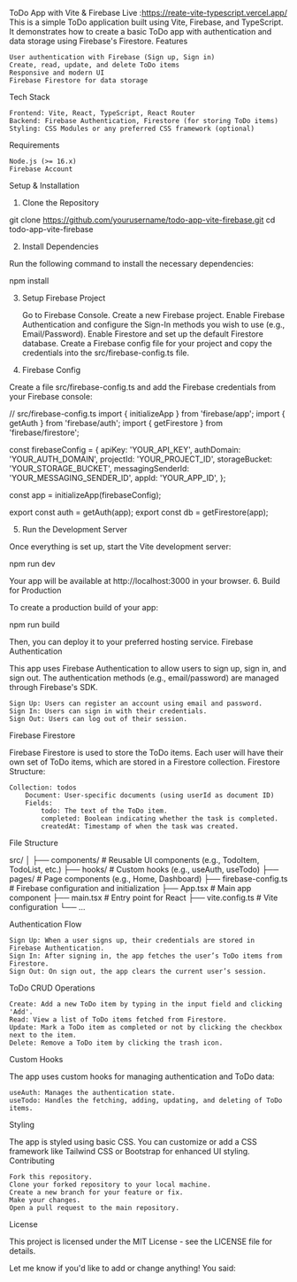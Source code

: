 ToDo App with Vite & Firebase
Live :https://reate-vite-typescript.vercel.app/
This is a simple ToDo application built using Vite, Firebase, and TypeScript. It demonstrates how to create a basic ToDo app with authentication and data storage using Firebase's Firestore.
Features

    User authentication with Firebase (Sign up, Sign in)
    Create, read, update, and delete ToDo items
    Responsive and modern UI
    Firebase Firestore for data storage

Tech Stack

    Frontend: Vite, React, TypeScript, React Router
    Backend: Firebase Authentication, Firestore (for storing ToDo items)
    Styling: CSS Modules or any preferred CSS framework (optional)

Requirements

    Node.js (>= 16.x)
    Firebase Account

Setup & Installation
1. Clone the Repository

git clone https://github.com/yourusername/todo-app-vite-firebase.git
cd todo-app-vite-firebase

2. Install Dependencies

Run the following command to install the necessary dependencies:

npm install

3. Setup Firebase Project

    Go to Firebase Console.
    Create a new Firebase project.
    Enable Firebase Authentication and configure the Sign-In methods you wish to use (e.g., Email/Password).
    Enable Firestore and set up the default Firestore database.
    Create a Firebase config file for your project and copy the credentials into the src/firebase-config.ts file.

4. Firebase Config

Create a file src/firebase-config.ts and add the Firebase credentials from your Firebase console:

// src/firebase-config.ts
import { initializeApp } from 'firebase/app';
import { getAuth } from 'firebase/auth';
import { getFirestore } from 'firebase/firestore';

const firebaseConfig = {
  apiKey: 'YOUR_API_KEY',
  authDomain: 'YOUR_AUTH_DOMAIN',
  projectId: 'YOUR_PROJECT_ID',
  storageBucket: 'YOUR_STORAGE_BUCKET',
  messagingSenderId: 'YOUR_MESSAGING_SENDER_ID',
  appId: 'YOUR_APP_ID',
};

const app = initializeApp(firebaseConfig);

export const auth = getAuth(app);
export const db = getFirestore(app);

5. Run the Development Server

Once everything is set up, start the Vite development server:

npm run dev

Your app will be available at http://localhost:3000 in your browser.
6. Build for Production

To create a production build of your app:

npm run build

Then, you can deploy it to your preferred hosting service.
Firebase Authentication

This app uses Firebase Authentication to allow users to sign up, sign in, and sign out. The authentication methods (e.g., email/password) are managed through Firebase's SDK.

    Sign Up: Users can register an account using email and password.
    Sign In: Users can sign in with their credentials.
    Sign Out: Users can log out of their session.

Firebase Firestore

Firebase Firestore is used to store the ToDo items. Each user will have their own set of ToDo items, which are stored in a Firestore collection.
Firestore Structure:

    Collection: todos
        Document: User-specific documents (using userId as document ID)
        Fields:
            todo: The text of the ToDo item.
            completed: Boolean indicating whether the task is completed.
            createdAt: Timestamp of when the task was created.

File Structure

src/
│
├── components/       # Reusable UI components (e.g., TodoItem, TodoList, etc.)
├── hooks/            # Custom hooks (e.g., useAuth, useTodo)
├── pages/            # Page components (e.g., Home, Dashboard)
├── firebase-config.ts # Firebase configuration and initialization
├── App.tsx           # Main app component
├── main.tsx          # Entry point for React
├── vite.config.ts    # Vite configuration
└── ...

Authentication Flow

    Sign Up: When a user signs up, their credentials are stored in Firebase Authentication.
    Sign In: After signing in, the app fetches the user’s ToDo items from Firestore.
    Sign Out: On sign out, the app clears the current user’s session.

ToDo CRUD Operations

    Create: Add a new ToDo item by typing in the input field and clicking 'Add'.
    Read: View a list of ToDo items fetched from Firestore.
    Update: Mark a ToDo item as completed or not by clicking the checkbox next to the item.
    Delete: Remove a ToDo item by clicking the trash icon.

Custom Hooks

The app uses custom hooks for managing authentication and ToDo data:

    useAuth: Manages the authentication state.
    useTodo: Handles the fetching, adding, updating, and deleting of ToDo items.

Styling

The app is styled using basic CSS. You can customize or add a CSS framework like Tailwind CSS or Bootstrap for enhanced UI styling.
Contributing

    Fork this repository.
    Clone your forked repository to your local machine.
    Create a new branch for your feature or fix.
    Make your changes.
    Open a pull request to the main repository.

License

This project is licensed under the MIT License - see the LICENSE file for details.

Let me know if you'd like to add or change anything!
You said:
